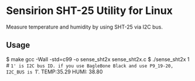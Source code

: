 # Sensirion SHT-25 Utility for Linux

Measure temperature and humidity by using SHT-25 via I2C bus.

## Usage

$ make
gcc -Wall -std=c99 -o sense_sht2x sense_sht2x.c
$ ./sense_sht2x 1 # `1' is I2C bus ID. if you use BagleBone Black and use P9_19-20, I2C_BUS is `1'.
TEMP:35.29
HUMI: 38.80



